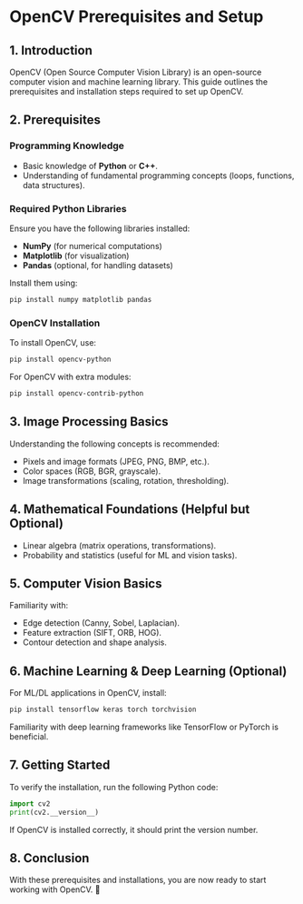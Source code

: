 # OpenCV Prerequisites and Setup

## 1. Introduction
OpenCV (Open Source Computer Vision Library) is an open-source computer vision and machine learning library. This guide outlines the prerequisites and installation steps required to set up OpenCV.

## 2. Prerequisites
### Programming Knowledge
- Basic knowledge of **Python** or **C++**.
- Understanding of fundamental programming concepts (loops, functions, data structures).

### Required Python Libraries
Ensure you have the following libraries installed:
- **NumPy** (for numerical computations)
- **Matplotlib** (for visualization)
- **Pandas** (optional, for handling datasets)

Install them using:
```bash
pip install numpy matplotlib pandas
```

### OpenCV Installation
To install OpenCV, use:
```bash
pip install opencv-python
```
For OpenCV with extra modules:
```bash
pip install opencv-contrib-python
```

## 3. Image Processing Basics
Understanding the following concepts is recommended:
- Pixels and image formats (JPEG, PNG, BMP, etc.).
- Color spaces (RGB, BGR, grayscale).
- Image transformations (scaling, rotation, thresholding).

## 4. Mathematical Foundations (Helpful but Optional)
- Linear algebra (matrix operations, transformations).
- Probability and statistics (useful for ML and vision tasks).

## 5. Computer Vision Basics
Familiarity with:
- Edge detection (Canny, Sobel, Laplacian).
- Feature extraction (SIFT, ORB, HOG).
- Contour detection and shape analysis.

## 6. Machine Learning & Deep Learning (Optional)
For ML/DL applications in OpenCV, install:
```bash
pip install tensorflow keras torch torchvision
```
Familiarity with deep learning frameworks like TensorFlow or PyTorch is beneficial.

## 7. Getting Started
To verify the installation, run the following Python code:
```python
import cv2
print(cv2.__version__)
```
If OpenCV is installed correctly, it should print the version number.

## 8. Conclusion
With these prerequisites and installations, you are now ready to start working with OpenCV. 🚀
